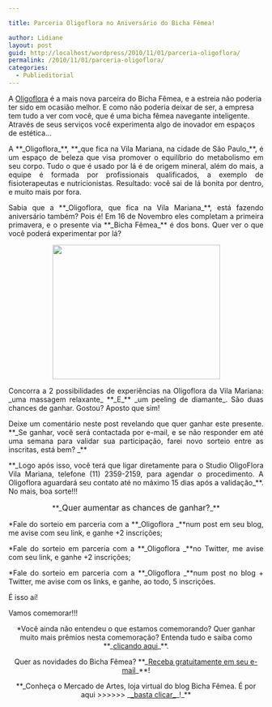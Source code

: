 ```yaml
---

title: Parceria Oligoflora no Aniversário do Bicha Fêmea!

author: Lidiane
layout: post
guid: http://localhost/wordpress/2010/11/01/parceria-oligoflora/
permalink: /2010/11/01/parceria-oligoflora/
categories:
  - Publieditorial
---
```

A [Oligoflora](http://www.oligoflora.com.br/)  é a mais nova parceira do Bicha Fêmea, e a estreia não poderia ter sido em ocasião melhor. E como não poderia deixar de ser, a empresa tem tudo a ver com você, que é uma bicha fêmea navegante inteligente. Através de seus serviços você experimenta algo de inovador em espaços de estética…

<!--more-->

<p style="text-align: justify;">
  A **_Oligoflora_**, **_que fica na Vila Mariana, na cidade de São Paulo_**, é um espaço de beleza que visa promover o equilíbrio do metabolismo em seu corpo. Tudo o que é usado por lá é de origem mineral, além do mais, a equipe é formada por profissionais qualificados, a exemplo de fisioterapeutas e nutricionistas. Resultado: você sai de lá bonita por dentro, e muito mais por fora.
</p>

<p style="text-align: justify;">
  Sabia que a **_Oligoflora, que fica na Vila Mariana_**, está fazendo aniversário também? Pois é! Em 16 de Novembro eles completam a primeira primavera, e o presente via **_Bicha Fêmea_** é dos bons. Quer ver o que você poderá experimentar por lá?
</p>

<p style="text-align: center;">
  <a href="http://www.trololodemulher.com.br/blog/wp-content/uploads/2010/10/Presentes-Oligoflora.jpg"><img class="alignnone size-full wp-image-5377" title="Presentes Oligoflora" src="http://www.trololodemulher.com.br/blog/wp-content/uploads/2010/10/Presentes-Oligoflora.jpg" alt="" width="331" height="265" /></a>
</p>

<p style="text-align: justify;">
  Concorra a 2 possibilidades de experiências na Oligoflora da Vila Mariana: _uma massagem relaxante_ **_E_** _um peeling de diamante_. São duas chances de ganhar. Gostou? Aposto que sim!
</p>

<p style="text-align: justify;">
  Deixe um comentário neste post revelando que quer ganhar este presente. **_Se ganhar, você será contactada por e-mail, e se não responder em até uma semana para validar sua participação, farei novo sorteio entre as inscritas, está bem? _**
</p>

<p style="text-align: justify;">
  **_Logo após isso, você terá que ligar diretamente para o Studio OligoFlora Vila Mariana, telefone (11) 2359-2159, para agendar o procedimento. A Oligoflora aguardará seu contato até no máximo 15 dias após a validação_**. No mais, boa sorte!!!
</p>

<p style="text-align: center;">
  **_<span style="font-size: medium;">Quer aumentar as chances de ganhar?</span>_**
</p>

<p style="text-align: justify;">
  *Fale do sorteio em parceria com a **_Oligoflora _**num post em seu blog, me avise com seu link, e ganhe +2 inscrições;
</p>

<p style="text-align: justify;">
  *Fale do sorteio em parceria com a **_Oligoflora _**no Twitter, me avise com seu link, e ganhe +2 inscrições;
</p>

<p style="text-align: justify;">
  *Fale do sorteio em parceria com a **_Oligoflora _**num post no blog + Twitter, me avise com os links, e ganhe, ao todo, 5 inscrições.
</p>

<p style="text-align: justify;">
  É isso aí!
</p>

Vamos comemorar!!!

<p style="text-align: center;">
  *Você ainda não entendeu o que estamos comemorando? Quer ganhar muito mais prêmios nesta comemoração? Entenda tudo e saiba como **_<a href="http://www.trololodemulher.com.br/2010/11/01/2-aniversario-bicha-femea/" target="_self">clicando aqui</a>_**.
</p>

<p style="text-align: center;">
  Quer as novidades do Bicha Fêmea? **_<a href="http://feedburner.google.com/fb/a/mailverify?uri=blogbichafemea&loc=pt_BR">Receba gratuitamente em seu e-mail</a>_**!
</p>

<p style="text-align: center;">
  **_Conheça o Mercado de Artes, loja virtual do blog Bicha Fêmea. É por aqui >>>>>> _<a href="http://www.trololodemulher.com.br/loja/">_basta clicar_</a>_!_**
</p>